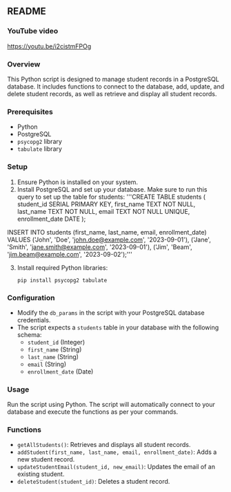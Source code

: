 
## README

### YouTube video
https://youtu.be/i2cistmFPOg

### Overview
This Python script is designed to manage student records in a PostgreSQL database. It includes functions to connect to the database, add, update, and delete student records, as well as retrieve and display all student records.

### Prerequisites
- Python
- PostgreSQL
- `psycopg2` library
- `tabulate` library

### Setup
1. Ensure Python is installed on your system.
2. Install PostgreSQL and set up your database. Make sure to run this query to set up the table for students:
'''CREATE TABLE students (
    student_id SERIAL PRIMARY KEY,
    first_name TEXT NOT NULL,
    last_name TEXT NOT NULL,
    email TEXT NOT NULL UNIQUE,
    enrollment_date DATE
);

INSERT INTO students (first_name, last_name, email, enrollment_date) VALUES
('John', 'Doe', 'john.doe@example.com', '2023-09-01'),
('Jane', 'Smith', 'jane.smith@example.com', '2023-09-01'),
('Jim', 'Beam', 'jim.beam@example.com', '2023-09-02');'''

3. Install required Python libraries:
   ```
   pip install psycopg2 tabulate
   ```

### Configuration
- Modify the `db_params` in the script with your PostgreSQL database credentials.
- The script expects a `students` table in your database with the following schema:
  - `student_id` (Integer)
  - `first_name` (String)
  - `last_name` (String)
  - `email` (String)
  - `enrollment_date` (Date)

### Usage
Run the script using Python. The script will automatically connect to your database and execute the functions as per your commands.

### Functions
- `getAllStudents()`: Retrieves and displays all student records.
- `addStudent(first_name, last_name, email, enrollment_date)`: Adds a new student record.
- `updateStudentEmail(student_id, new_email)`: Updates the email of an existing student.
- `deleteStudent(student_id)`: Deletes a student record.
